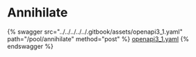 # Annihilate

{% swagger src="../../../../../.gitbook/assets/openapi3_1.yaml" path="/pool/annihilate" method="post" %}
[openapi3_1.yaml](../../../../../.gitbook/assets/openapi3_1.yaml)
{% endswagger %}
